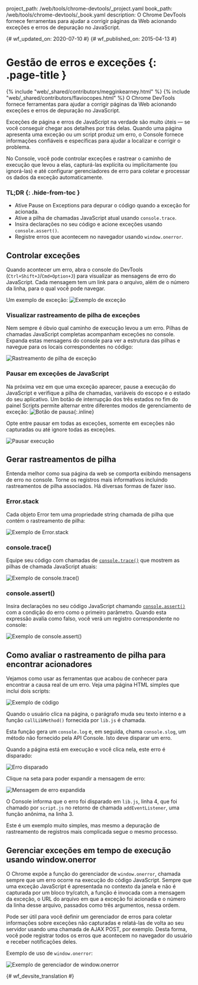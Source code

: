 project_path: /web/tools/chrome-devtools/_project.yaml
book_path: /web/tools/chrome-devtools/_book.yaml
description: O Chrome DevTools fornece ferramentas para ajudar a corrigir páginas da Web acionando exceções e erros de depuração no JavaScript.

{# wf_updated_on: 2020-07-10 #}
{# wf_published_on: 2015-04-13 #}

# Gestão de erros e exceções {: .page-title }

{% include "web/_shared/contributors/megginkearney.html" %}
{% include "web/_shared/contributors/flaviocopes.html" %}
O Chrome DevTools fornece ferramentas para ajudar a corrigir páginas da Web acionando exceções e erros de depuração no JavaScript.

Exceções de página e erros de JavaScript na verdade são muito úteis — se você conseguir chegar aos detalhes por trás delas. Quando uma página apresenta uma exceção ou um script produz um erro, o Console fornece informações confiáveis e específicas para ajudar a localizar e corrigir o problema. 

No Console, você pode controlar exceções e rastrear o caminho de execução que levou a elas, capturá-las explícita ou implicitamente (ou ignorá-las) e até configurar gerenciadores de erro para coletar e processar os dados da exceção automaticamente.


### TL;DR {: .hide-from-toc }
- Ative Pause on Exceptions para depurar o código quando a exceção for acionada.
- Ative a pilha de chamadas JavaScript atual usando  <code>console.trace</code>.
- Insira declarações no seu código e acione exceções usando  <code>console.assert()</code>.
- Registre erros que acontecem no navegador usando  <code>window.onerror</code>.


## Controlar exceções

Quando acontecer um erro, abra o console do DevTools (`Ctrl+Shift+J`/`Cmd+Option+J`) para visualizar as mensagens de erro do JavaScript.
Cada mensagem tem um link para o arquivo, além de o número da linha, para o qual você pode navegar.

Um exemplo de exceção:
![Exemplo de exceção](images/track-exceptions-tracking-exceptions.jpg)

### Visualizar rastreamento de pilha de exceções

Nem sempre é óbvio qual caminho de execução levou a um erro.
Pilhas de chamadas JavaScript completas acompanham exceções no console.
Expanda estas mensagens do console para ver a estrutura das pilhas e navegue para os locais correspondentes no código:

![Rastreamento de pilha de exceção](images/track-exceptions-exception-stack-trace.jpg)

### Pausar em exceções de JavaScript

Na próxima vez em que uma exceção aparecer,
pause a execução do JavaScript e verifique a pilha de chamadas,
variáveis do escopo e o estado do seu aplicativo.
Um botão de interrupção dos três estados no fim do painel Scripts permite alternar entre diferentes modos de gerenciamento de exceção: ![Botão de pausa](images/track-exceptions-pause-gray.png){:.inline}

Opte entre pausar em todas as exceções, somente em exceções não capturadas ou até ignore todas as exceções.

![Pausar execução](images/track-exceptions-pause-execution.jpg)

## Gerar rastreamentos de pilha

Entenda melhor como sua página da web se comporta
exibindo mensagens de erro no console.
Torne os registros mais informativos incluindo rastreamentos de pilha associados. Há diversas formas de fazer isso.

### Error.stack
Cada objeto Error tem uma propriedade string chamada de pilha que contém o rastreamento de pilha:

![Exemplo de Error.stack](images/track-exceptions-error-stack.jpg)

### console.trace()

Equipe seu código com chamadas de [`console.trace()`](./console-reference#consoletraceobject) que mostrem as pilhas de chamada JavaScript atuais:

![Exemplo de console.trace()](images/track-exceptions-console-trace.jpg)

### console.assert()

Insira declarações no seu código JavaScript chamando [`console.assert()`](./console-reference#consoleassertexpression-object)
com a condição do erro como o primeiro parâmetro.
Quando esta expressão avalia como falso,
você verá um registro correspondente no console:

![Exemplo de console.assert()](images/track-exceptions-console-assert.jpg)

## Como avaliar o rastreamento de pilha para encontrar acionadores

Vejamos como usar as ferramentas que acabou de conhecer
para encontrar a causa real de um erro.
Veja uma página HTML simples que inclui dois scripts:

![Exemplo de código](images/track-exceptions-example-code.png)

Quando o usuário clica na página,
o parágrafo muda seu texto interno
e a função `callLibMethod()` fornecida por `lib.js` é chamada.

Esta função gera um `console.log`
e, em seguida, chama `console.slog`,
um método não fornecido pela API Console.
Isto deve disparar um erro.

Quando a página está em execução e você clica nela,
este erro é disparado:

![Erro disparado](images/track-exceptions-example-error-triggered.png)

Clique na seta para poder expandir a mensagem de erro:

![Mensagem de erro expandida](images/track-exceptions-example-error-message-expanded.png)

O Console informa que o erro foi disparado em `lib.js`, linha 4,
que foi chamado por `script.js` no retorno de chamada `addEventListener`,
uma função anônima, na linha 3.

Este é um exemplo muito simples,
mas mesmo a depuração de rastreamento de registros mais complicada segue o mesmo processo.

## Gerenciar exceções em tempo de execução usando window.onerror

O Chrome expõe a função do gerenciador de `window.onerror`,
chamada sempre que um erro ocorre na execução do código JavaScript.
Sempre que uma exceção JavaScript é apresentada no contexto da janela e
não é capturada por um bloco try/catch,
a função é invocada com a mensagem da exceção,
o URL do arquivo em que a exceção foi acionada
e o número da linha desse arquivo,
passados como três argumentos, nessa ordem.

Pode ser útil para você definir um gerenciador de erros para coletar informações sobre exceções não capturadas e relatá-las de volta ao seu servidor usando uma chamada de AJAX POST, por exemplo. Desta forma, você pode registrar todos os erros que acontecem no navegador do usuário e receber notificações deles.

Exemplo de uso de `window.onerror`:

![Exemplo de gerenciador de window.onerror](images/runtime-exceptions-window-onerror.jpg)




{# wf_devsite_translation #}
